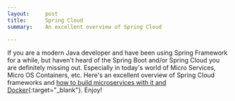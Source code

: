 ```yaml
---
layout:     post
title:      Spring Cloud
summary:    An excellent overview of Spring Cloud

---
```


If you are a modern Java developer and have been using Spring Framework for a while, but haven't heard of the <span class="red">Spring Boot</span> and/or <span class="red">Spring Cloud</span> you are definitely missing out. Especially in today's world of <span class="red">Micro Services</span>, <span class="red">Micro OS Containers</span>, etc. Here's an excellent overview of Spring Cloud frameworks and [how to build microservices with it and Docker](http://www.kennybastani.com/2015/07/spring-cloud-docker-microservices.html){:target="_blank"}. Enjoy! 

